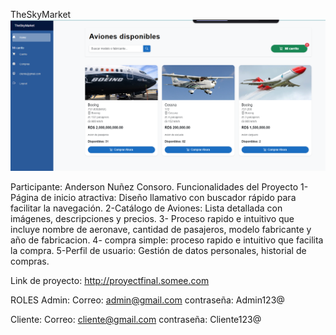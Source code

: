 TheSkyMarket
![Image Alt](https://github.com/1001ander/ProyectoFinalAp1/blob/d14d3ce240638eec9bfb578ca3c3caeebc7cf195/Screenshot%202025-07-28%20095340.png)

Participante:
Anderson Nuñez Consoro.
Funcionalidades del Proyecto
1- Página de inicio atractiva: Diseño llamativo con buscador rápido para facilitar la navegación.
2-Catálogo de Aviones: Lista detallada con imágenes, descripciones y precios.
3- Proceso rapido e intuitivo que incluye nombre de aeronave, cantidad de pasajeros, modelo fabricante y año de fabricacion.
4- compra simple: proceso rapido e intuitivo que facilita la compra.
5-Perfil de usuario: Gestión de datos personales, historial de compras.

Link de proyecto:
http://proyectfinal.somee.com

ROLES 
Admin: 
Correo: admin@gmail.com
contraseña: Admin123@

Cliente: 
Correo: cliente@gmail.com
contraseña: Cliente123@
